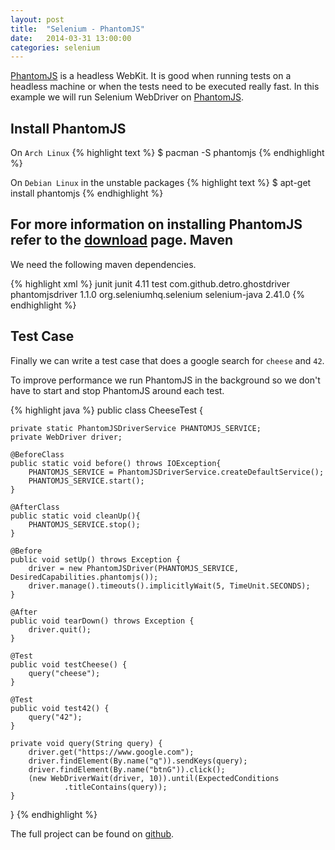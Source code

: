 ```yaml
---
layout: post
title:  "Selenium - PhantomJS"
date:   2014-03-31 13:00:00
categories: selenium
---
```


[PhantomJS][phantomjs] is a headless WebKit.  It is good when running tests on a headless machine or when the tests need to be executed really fast.  In this example we will run Selenium WebDriver on [PhantomJS][phantomjs].

Install PhantomJS
-----------------
On `Arch Linux`
{% highlight text %}
$ pacman -S phantomjs
{% endhighlight %}

On `Debian Linux` in the unstable packages
{% highlight text %}
$ apt-get install phantomjs
{% endhighlight %}

For more information on installing PhantomJS refer to the [download](http://phantomjs.org/download.html) page.
Maven
-----

We need the following maven dependencies.

{% highlight xml %}
<dependency>
	<groupId>junit</groupId>
	<artifactId>junit</artifactId>
	<version>4.11</version>
	<scope>test</scope>
</dependency>
<dependency>
	<groupId>com.github.detro.ghostdriver</groupId>
	<artifactId>phantomjsdriver</artifactId>
	<version>1.1.0</version>
</dependency>
<dependency>
	<groupId>org.seleniumhq.selenium</groupId>
	<artifactId>selenium-java</artifactId>
	<version>2.41.0</version>
</dependency>
{% endhighlight %}

Test Case
---------
Finally we can write a test case that does a google search for `cheese` and `42`.

To improve performance we run PhantomJS in the background so we don't have to start and stop PhantomJS around each test.


{% highlight java %}
public class CheeseTest {
    
    private static PhantomJSDriverService PHANTOMJS_SERVICE;
    private WebDriver driver;
    
    @BeforeClass
    public static void before() throws IOException{
        PHANTOMJS_SERVICE = PhantomJSDriverService.createDefaultService();
        PHANTOMJS_SERVICE.start();
    }
    
    @AfterClass
    public static void cleanUp(){
        PHANTOMJS_SERVICE.stop();
    }

    @Before
    public void setUp() throws Exception {
        driver = new PhantomJSDriver(PHANTOMJS_SERVICE, DesiredCapabilities.phantomjs());
        driver.manage().timeouts().implicitlyWait(5, TimeUnit.SECONDS);
    }

    @After
    public void tearDown() throws Exception {
        driver.quit();
    }

    @Test
    public void testCheese() {
        query("cheese");
    }
    
    @Test
    public void test42() {
        query("42");
    }
    
    private void query(String query) {
        driver.get("https://www.google.com");
        driver.findElement(By.name("q")).sendKeys(query);
        driver.findElement(By.name("btnG")).click();
        (new WebDriverWait(driver, 10)).until(ExpectedConditions
                .titleContains(query));
    }
}
{% endhighlight %}

The full project can be found on [github](https://github.com/jesg/selenium-phantomjs).

[phantomjs]: http://phantomjs.org/